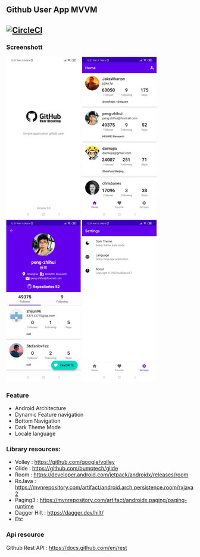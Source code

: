 ## Github User App MVVM
## [![CircleCI](https://dl.circleci.com/status-badge/img/gh/budiliauw87/Githubuser/tree/main.svg?style=svg)](https://dl.circleci.com/status-badge/redirect/gh/budiliauw87/Githubuser/tree/main)
### Screenshott
<img src="https://github.com/budiliauw87/budiliauw87.github.io/blob/ec4bbc4e411ff520666e3b0a5c63f00bb886b5b2/assets/github01.jpg " alt="screenshoot" width="200"/>  <img src="https://github.com/budiliauw87/budiliauw87.github.io/blob/ec4bbc4e411ff520666e3b0a5c63f00bb886b5b2/assets/github02.jpg " alt="screenshoot" width="200"/>  <img src="https://github.com/budiliauw87/budiliauw87.github.io/blob/ec4bbc4e411ff520666e3b0a5c63f00bb886b5b2/assets/github03.jpg " alt="screenshoot" width="200"/>  <img src="https://github.com/budiliauw87/budiliauw87.github.io/blob/ec4bbc4e411ff520666e3b0a5c63f00bb886b5b2/assets/github04.jpg " alt="screenshoot" width="200"/>


### Feature 
- Android Architecture
- Dynamic Feature navigation
- Bottom Navigation
- Dark Theme Mode
- Locale language

### Library resources:
- Volley : https://github.com/google/volley
- Glide : https://github.com/bumptech/glide
- Room : https://developer.android.com/jetpack/androidx/releases/room
- RxJava : https://mvnrepository.com/artifact/android.arch.persistence.room/rxjava2
- Paging3 : https://mvnrepository.com/artifact/androidx.paging/paging-runtime
- Dagger Hilt : https://dagger.dev/hilt/
- Etc

### Api resource
Github Rest API : https://docs.github.com/en/rest

